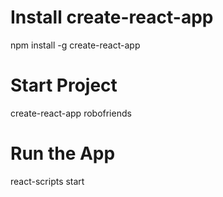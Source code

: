 # Install create-react-app
  npm install -g  create-react-app
# Start Project
  create-react-app robofriends
# Run the App
  react-scripts start
# 
